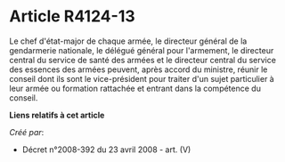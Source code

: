 # Article R4124-13

Le chef d'état-major de chaque armée, le directeur général de la gendarmerie nationale, le délégué général pour l'armement,
le directeur central du service de santé des armées et le directeur central du service des essences des armées peuvent, après
accord du ministre, réunir le conseil dont ils sont le vice-président pour traiter d'un sujet particulier à leur armée ou
formation rattachée et entrant dans la compétence du conseil.

**Liens relatifs à cet article**

_Créé par_:

  - Décret n°2008-392 du 23 avril 2008 - art. (V)
